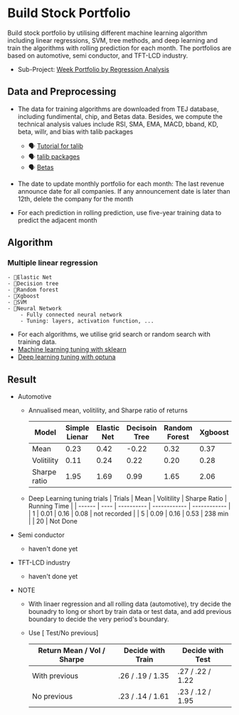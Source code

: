 # Build Stock Portfolio 
<!---🦁🙉😹🧑💗🦁🏋🐱🖼️📝--->


Build stock portfolio by utilising different machine learning algorithm including linear regressions, SVM, tree methods, and deep learning and train the algorithms with rolling prediction for each month. The portfolios are based on automotive, semi conductor, and TFT-LCD industry. 

- Sub-Project: [Week Portfolio by Regression Analysis](https://github.com/KJJHHH/Build-Portfolio/tree/master/Week_portfolio)

## Data and Preprocessing
- The data for training algorithms are downloaded from TEJ database, including fundimental, chip, and Betas data. Besides, we compute the technical analysis values include RSI, SMA, EMA, MACD, bband, KD, beta, willr, and bias with talib packages
    - 🗣️ [Tutorial for talib](https://medium.com/ai%E8%82%A1%E4%BB%94/%E7%94%A8-python-%E5%BF%AB%E9%80%9F%E8%A8%88%E7%AE%97-158-%E7%A8%AE%E6%8A%80%E8%A1%93%E6%8C%87%E6%A8%99-26f9579b8f3a)
    - 🗣️ [talib packages](https://github.com/TA-Lib/ta-lib-python?tab=readme-ov-file#indicator-groups)
    - 🗣️ [Betas](https://api.tej.com.tw/columndoc.html?subId=51)

- The date to update monthly portfolio for each month: The last revenue announce date for all companies. If any announcement date is later than 12th, delete the company for the month

- For each prediction in rolling prediction, use five-year training data to predict the adjacent month




## Algorithm
### Multiple linear regression
    - 📝Elastic Net
    - 📝Decision tree
    - 📝Random forest
    - 📝Xgboost
    - 📝SVM
    - 📝Neural Network
        - Fully connected neural network
        - Tuning: layers, activation function, ...

- For each algorithms, we utilise grid search or random search with training data.
- [Machine learning tuning with sklearn](https://scikit-learn.org/stable/modules/grid_search.html)
- [Deep learning tuning with optuna](https://github.com/optuna/optuna)

## Result
- Automotive
    - Annualised mean, volitility, and Sharpe ratio of returns

        | Model      | Simple Lienar | Elastic Net | Decisoin Tree | Random Forest | Xgboost | SVM   | Deep Learning | Ensemble Voting |
        | -----      | ------------- | ------------| ------------- | --------------| --------| ----  | --------------| ----------------|
        | Mean       | 0.23          | 0.42        | -0.22         | 0.32          | 0.37    | -0.04 | 0.01          |      0.30       |
        |Volitility  | 0.11          | 0.24        | 0.22          | 0.20          | 0.28    | 0.17  | 0.16          |       0.13      |
        |Sharpe ratio| 1.95          | 1.69        | 0.99          | 1.65          | 2.06    | -0.22 | 0.08          |       2.33      |
    - Deep Learning tuning trials 
        | Trials | Mean | Volitility | Sharpe Ratio | Running Time |
        | ------ | ---- | ---------- | ------------ | ------------ |
        | 1      | 0.01 | 0.16       | 0.08         | not recorded |
        | 5      | 0.09 | 0.16       | 0.53         | 238 min      |
        | 20     |     Not Done
        
- Semi conductor
    - haven't done yet
- TFT-LCD industry
    - haven't done yet


- NOTE
    - With linaer regression and all rolling data (automotive), try decide the bounadry to long or short by train data or test data, and add previous boundary to decide the very period's boundary.
    - Use [ Test/No previous]
    
        | Return Mean / Vol / Sharpe | Decide with Train | Decide with Test |
        | ---------------------------| ----------------- |------------------|
        | With previous              | .26 / .19 / 1.35  | .27 / .22 / 1.22 |
        | No previous                |  .23 / .14 / 1.61 | .23 / .12 / 1.95 | 



<!--- 
Dynamic udpate learning rate: if loss decrease for the epoch comparing to the previous epoch, learning rate *= 1.2; otherwise learning rate *= 0.8 and restore the model from previous epoch
        - Stopping criteria: low enough loss, learning rate too low, and epoch
--->
